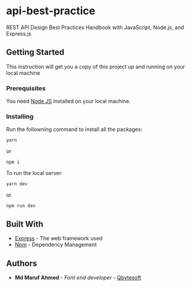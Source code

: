 # api-best-practice

REST API Design Best Practices Handbook with JavaScript, Node.js, and Express.js

<!-- ### [Demo](https://basic-express-authentication.herokuapp.com/) -->

## Getting Started

This instruction will get you a copy of this project up and running on your local machine

### Prerequisites

You need [Node JS](https://nodejs.org) installed on your local machine.

### Installing

Run the followning command to install all the packages:

```
yarn
```

or

```
npm i
```

To run the local server:

```
yarn dev
```

or

```
npm run dev
```

## Built With

- [Express](https://expressjs.com/) - The web framework used
- [Npm](https://www.npmjs.com/) - Dependency Management
<!-- - [MongoBD](https://www.mongodb.com/) - Database -->

## Authors

- **Md Maruf Ahmed** - _Font end developer_ - [Qbytesoft ](https://qbytesoft.com/)

